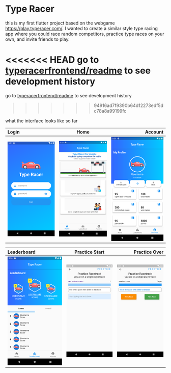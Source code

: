 # Type Racer

this is my first flutter project based on the webgame https://play.typeracer.com/. I wanted to create a similar style type racing app where you could race random competitors, practice type races on your own, and invite friends to play.

<<<<<<< HEAD
go to [typeracerfrontend/readme](typeracerfronted/README.md) to see development history
=======

go to [typeracerfrontend/readme](./typeracerfronted/README.md) to see development history
>>>>>>> 94916ad7f9390b64d12273edf5dc78a8a99199fc

what the interface looks like so far

| Login                                   |                    Home                    |                                     Account |
| :-------------------------------------- | :----------------------------------------: | ------------------------------------------: |
| ![login](screenshots/update1/login.png) | ![home](screenshots/update1/gamemodes.png) | ![account](screenshots/update1/account.png) |

| Leaderboard                                         |                    Practice Start                     |                                            Practice Over |
| :-------------------------------------------------- | :---------------------------------------------------: | -------------------------------------------------------: |
| ![leaderboard](screenshots/update1/leaderboard.png) | ![practice_start](screenshots/update1/typingtest.png) | ![practice_over](screenshots/update1/typingtestover.png) |


